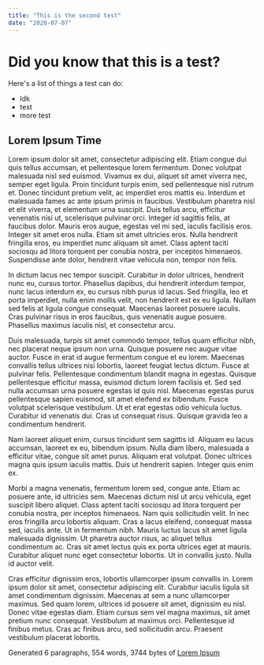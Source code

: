 ```yaml
---
title: "This is the second test"
date: "2020-07-07"
---
```


# Did you know that this is a test?

Here's a list of things a test can do:

-   Idk
-   test
-   more test

## Lorem Ipsum Time

Lorem ipsum dolor sit amet, consectetur adipiscing elit. Etiam congue dui quis tellus accumsan, et pellentesque lorem fermentum. Donec volutpat malesuada nisl sed euismod. Vivamus ex dui, aliquet sit amet viverra nec, semper eget ligula. Proin tincidunt turpis enim, sed pellentesque nisl rutrum et. Donec tincidunt pretium velit, ac imperdiet eros mattis eu. Interdum et malesuada fames ac ante ipsum primis in faucibus. Vestibulum pharetra nisl et elit viverra, et elementum urna suscipit. Duis tellus arcu, efficitur venenatis nisi ut, scelerisque pulvinar orci. Integer id sagittis felis, at faucibus dolor. Mauris eros augue, egestas vel mi sed, iaculis facilisis eros. Integer sit amet eros nulla. Etiam sit amet ultricies eros. Nulla hendrerit fringilla eros, eu imperdiet nunc aliquam sit amet. Class aptent taciti sociosqu ad litora torquent per conubia nostra, per inceptos himenaeos. Suspendisse ante dolor, hendrerit vitae vehicula non, tempor non felis.

In dictum lacus nec tempor suscipit. Curabitur in dolor ultrices, hendrerit nunc eu, cursus tortor. Phasellus dapibus, dui hendrerit interdum tempor, nunc lacus interdum ex, eu cursus nibh purus id lacus. Sed fringilla, leo et porta imperdiet, nulla enim mollis velit, non hendrerit est ex eu ligula. Nullam sed felis at ligula congue consequat. Maecenas laoreet posuere iaculis. Cras pulvinar risus in eros faucibus, quis venenatis augue posuere. Phasellus maximus iaculis nisl, et consectetur arcu.

Duis malesuada, turpis sit amet commodo tempor, tellus quam efficitur nibh, nec placerat neque ipsum non urna. Quisque posuere nec augue vitae auctor. Fusce in erat id augue fermentum congue et eu lorem. Maecenas convallis tellus ultrices nisi lobortis, laoreet feugiat lectus dictum. Fusce at pulvinar felis. Pellentesque condimentum blandit magna in egestas. Quisque pellentesque efficitur massa, euismod dictum lorem facilisis et. Sed sed nulla accumsan urna posuere egestas id quis nisl. Maecenas egestas purus pellentesque sapien euismod, sit amet eleifend ex bibendum. Fusce volutpat scelerisque vestibulum. Ut et erat egestas odio vehicula luctus. Curabitur id venenatis dui. Cras ut consequat risus. Quisque gravida leo a condimentum hendrerit.

Nam laoreet aliquet enim, cursus tincidunt sem sagittis id. Aliquam eu lacus accumsan, laoreet ex eu, bibendum ipsum. Nulla diam libero, malesuada a efficitur vitae, congue sit amet purus. Aliquam erat volutpat. Donec ultrices magna quis ipsum iaculis mattis. Duis ut hendrerit sapien. Integer quis enim ex.

Morbi a magna venenatis, fermentum lorem sed, congue ante. Etiam ac posuere ante, id ultricies sem. Maecenas dictum nisl ut arcu vehicula, eget suscipit libero aliquet. Class aptent taciti sociosqu ad litora torquent per conubia nostra, per inceptos himenaeos. Nam quis sollicitudin velit. In nec eros fringilla arcu lobortis aliquam. Cras a lacus eleifend, consequat massa sed, iaculis ante. Ut in fermentum nibh. Mauris luctus lacus sit amet ligula malesuada dignissim. Ut pharetra auctor risus, ac aliquet tellus condimentum ac. Cras sit amet lectus quis ex porta ultrices eget at mauris. Curabitur aliquet nunc eget consectetur lobortis. Ut in convallis justo. Nulla id auctor velit.

Cras efficitur dignissim eros, lobortis ullamcorper ipsum convallis in. Lorem ipsum dolor sit amet, consectetur adipiscing elit. Curabitur iaculis ligula sit amet condimentum dignissim. Maecenas at sem a nunc ullamcorper maximus. Sed quam lorem, ultrices id posuere sit amet, dignissim eu nisl. Donec vitae egestas diam. Etiam cursus sem vel magna maximus, sit amet pretium nunc consequat. Vestibulum at maximus orci. Pellentesque id finibus metus. Cras ac finibus arcu, sed sollicitudin arcu. Praesent vestibulum placerat lobortis.

Generated 6 paragraphs, 554 words, 3744 bytes of [Lorem Ipsum](https://www.lipsum.com/)
